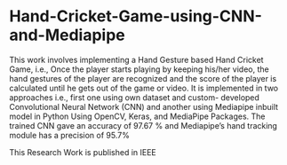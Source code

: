 # Hand-Cricket-Game-using-CNN-and-Mediapipe

This work involves implementing a
Hand Gesture based Hand Cricket Game, i.e., Once the player
starts playing by keeping his/her video, the hand gestures of the
player are recognized and the score of the player is calculated
until he gets out of the game or video. It is implemented in two
approaches i.e., first one using own dataset and custom-
developed Convolutional Neural Network (CNN) and another
using Mediapipe inbuilt model in Python Using OpenCV, Keras,
and MediaPipe Packages. The trained CNN gave an accuracy of
97.67 % and Mediapipe’s hand tracking module has a precision
of 95.7%

This Research Work is published in IEEE
